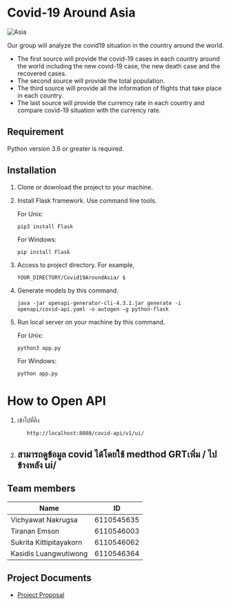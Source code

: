 # Covid-19 Around Asia

![Asia](https://icon-library.com/images/asia-icon/asia-icon-4.jpg)

Our group will analyze the covid19 situation in the country around the world. 
- The first source will provide the covid-19 cases in each country around the world including the new covid-19 case, the new death case and the recovered cases. 
- The second source will provide the total population. 
- The third source will provide all the information of flights that take place in each country. 
- The last source will provide the currency rate in each country and compare covid-19 situation with the currency rate.

## Requirement
Python version 3.6 or greater is required.

## Installation
1. Clone or download the project to your machine.
2. Install Flask framework. Use command line tools.

    For Unix:
    ```
    pip3 install Flask
   ```
   
    For Windows:
    ```
    pip install Flask
   ```
3. Access to project directory. For example,
    ```
    YOUR_DIRECTORY/Covid19AroundAsia/ $
   ```
4. Generate models by this command.
    ```
    java -jar openapi-generator-cli-4.3.1.jar generate -i openapi/covid-api.yaml -o autogen -g python-flask
   ```
5. Run local server on your machine by this command.
   
   For Unix:
    ```
   python3 app.py
   ```
   
   For Windows:
   ```
   python app.py
   ```

# How to Open API
1. เข้าไปที่ลิ้ง
   ```
      http://localhost:8080/covid-api/v1/ui/
   ```
2. สามารถดูข้อมูล covid ได้โดยใช้ medthod GRTเพิ่ม / ไปข้างหลัง ui/
   - 

## Team members

| Name | ID |
|-----|-------|
| Vichyawat Nakrugsa | 6110545635 |
| Tiranan Emson | 6110546003 |
| Sukrita Kittipitayakorn | 6110546062 |
| Kasidis Luangwutiwong | 6110546364 |

## Project Documents

* [Project Proposal](https://docs.google.com/document/d/18GtP0rLPiUKCUFxaS5H0ibUgyyp8HK8oZGXdNV5zEKM/edit)